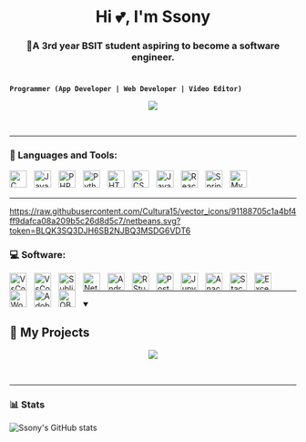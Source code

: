 <h1 align="center">Hi 💕, I'm Ssony</h1>

<h3 align="center">📍A 3rd year BSIT student aspiring to become a software engineer.</h3>

#



**`Programmer (App Developer | Web Developer | Video Editor)`**

<p align="center">
  <!-- Typing SVG by DenverCoder1 - https://github.com/DenverCoder1/readme-typing-svg -->
  <a href="https://github.com/Cultura15">
    <img src="https://readme-typing-svg.demolab.com/?lines=Always%20learning%20new%20things&font=Fira%20Code&center=true&width=440&height=45&color=f75c7e&vCenter=true&pause=1000&size=22" /></a>
</p>

<br>

---

### 🧰 Languages and Tools:

<img align="left" alt="C" width="30px" style="padding-right:10px;" src="https://cdn.jsdelivr.net/gh/devicons/devicon@latest/icons/c/c-plain.svg"/> 
<img align="left" alt="Java" width="30px" style="padding-right:10px;" src="https://cdn.jsdelivr.net/gh/devicons/devicon/icons/java/java-original.svg"/>
<img align="left" alt="PHP" width="30px" style="padding-right:10px;" src="https://cdn.jsdelivr.net/gh/devicons/devicon@latest/icons/php/php-original.svg" />
<img align="left" alt="Python" width="30px" style="padding-right:10px;" src="https://cdn.jsdelivr.net/gh/devicons/devicon/icons/python/python-plain.svg" />
<img align="left" alt="HTML" width="30px" style="padding-right:10px;" src="https://cdn.jsdelivr.net/gh/devicons/devicon/icons/html5/html5-plain.svg" />
<img align="left" alt="CSS" width="30px" style="padding-right:10px;" src="https://cdn.jsdelivr.net/gh/devicons/devicon/icons/css3/css3-plain.svg" />
<img align="left" alt="JavaScript" width="30px" style="padding-right:10px;" src="https://cdn.jsdelivr.net/gh/devicons/devicon/icons/javascript/javascript-plain.svg" />
<img align="left" alt="React" width="30px" style="padding-right:10px;" src="https://cdn.jsdelivr.net/gh/devicons/devicon/icons/react/react-original.svg" />
<img align="left" alt="Spring" width="30px" style="padding-right:10px;" src="https://cdn.jsdelivr.net/gh/devicons/devicon/icons/spring/spring-original.svg" />
<img align="left" alt="MySQL" width="30px" style="padding-right:10px;" src="https://cdn.jsdelivr.net/gh/devicons/devicon@latest/icons/mysql/mysql-original-wordmark.svg"  />


  
<br><br>

---       
https://raw.githubusercontent.com/Cultura15/vector_icons/91188705c1a4bf4ff9dafca08a209b5c26d8d5c7/netbeans.svg?token=BLQK3SQ3DJH6SB2NJBQ3MSDG6VDT6
                
<h3>💻 Software:</h3>

  <p>
      <img align="left" alt="VsCode" width="30px" style="padding-right:10px;" src="https://cdn.jsdelivr.net/gh/devicons/devicon@latest/icons/vscode/vscode-original.svg"/>
      <img align="left" alt="VsCode" width="30px" style="padding-right:10px;" src="https://cdn.jsdelivr.net/gh/devicons/devicon@latest/icons/eclipse/eclipse-original.svg"/>
      <img align="left" alt="Sublime" width="30px" style="padding-right:10px;" src="https://raw.githubusercontent.com/Cultura15/vector_icons/b47a934d4b74ebd1c8d17877c80ab0f33f75932f/sublime.svg?token=BLQK3SRFRY4XBUGW6XLM53DG6VDLY"/>
      <img align="left" alt="NetBeans" width="30px" style="padding-right:10px;" src="https://raw.githubusercontent.com/Cultura15/vector_icons/91188705c1a4bf4ff9dafca08a209b5c26d8d5c7/netbeans.svg?token=BLQK3SQ3DJH6SB2NJBQ3MSDG6VDT6"/>
      <img align="left" alt="AndroidStudio" width="30px" style="padding-right:10px;" src="https://cdn.jsdelivr.net/gh/devicons/devicon@latest/icons/androidstudio/androidstudio-original.svg"/>
      <img align="left" alt="RStudio" width="30px" style="padding-right:10px;"  src="https://cdn.jsdelivr.net/gh/devicons/devicon@latest/icons/rstudio/rstudio-original.svg"/>
      <img align="left" alt="Postman" width="30px" style="padding-right:10px;"  src="https://cdn.jsdelivr.net/gh/devicons/devicon@latest/icons/postman/postman-original.svg"/>
      <img align="left" alt="Jupyter" width="30px" style="padding-right:10px;"  src="https://cdn.jsdelivr.net/gh/devicons/devicon@latest/icons/jupyter/jupyter-original-wordmark.svg"/>
      <img align="left" alt="Anaconda" width="30px" style="padding-right:10px;" src="https://cdn.jsdelivr.net/gh/devicons/devicon@latest/icons/anaconda/anaconda-original.svg"/>
      <img align="left" alt="StackOverflow" width="30px" style="padding-right:10px;" src="https://cdn.jsdelivr.net/gh/devicons/devicon@latest/icons/stackoverflow/stackoverflow-original-wordmark.svg" />
      <img align="left" alt="Excel" width="30px" style="padding-right:10px;" src="https://cdn.jsdelivr.net/gh/devicons/devicon@latest/icons/vscode/vscode-original.svg"/>
      <img align="left" alt="Word" width="30px" style="padding-right:10px;" src="https://cdn.jsdelivr.net/gh/devicons/devicon@latest/icons/vscode/vscode-original.svg"/>
      <img align="left" alt="AdobePremiere" width="30px" style="padding-right:10px;" src="https://cdn.jsdelivr.net/gh/devicons/devicon@latest/icons/premierepro/premierepro-original.svg"/>
      <img align="left" alt="OBS" width="30px" style="padding-right:10px;" src="https://cdn.jsdelivr.net/gh/devicons/devicon@latest/icons/vscode/vscode-original.svg"/>
      
  </p>
  <br>

  ---

  <details open> 
  <summary><h2>📘 My Projects</h2></summary>

  <p align="center">
  <!-- Typing SVG by DenverCoder1 - https://github.com/DenverCoder1/readme-typing-svg -->
  <a href="https://github.com/Cultura15">
    <img src="https://readme-typing-svg.demolab.com/?lines=Soon%20to%20be%20released%20:))&font=Fira%20Code&center=true&width=440&height=45&color=f75c7e&vCenter=true&pause=1000&size=22" /></a>
</p>
</details>

<br>

---


### 📊 Stats

![Ssony's GitHub stats](https://github-readme-stats.vercel.app/api?username=Cultura15&show_icons=true&theme=gruvbox)





<!--
**Cultura15/Cultura15** is a ✨ _special_ ✨ repository because its `README.md` (this file) appears on your GitHub profile.

Here are some ideas to get you started:

- 🔭 I’m currently working on ...
- 🌱 I’m currently learning ...
- 👯 I’m looking to collaborate on ...
- 🤔 I’m looking for help with ...
- 💬 Ask me about ...
- 📫 How to reach me: ...
- 😄 Pronouns: ...
- ⚡ Fun fact: ...
-->


